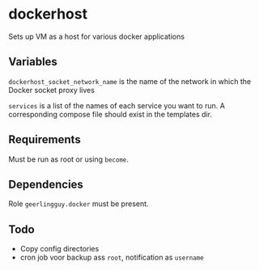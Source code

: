 dockerhost
=========

Sets up VM as a host for various docker applications

Variables
------------

`dockerhost_socket_network_name` is the name of the network in which the Docker socket proxy lives

`services` is a list of the names of each service you want to run. A corresponding compose file should exist in the templates dir.

Requirements
------------

Must be run as root or using `become`.

Dependencies
------------

Role `geerlingguy.docker` must be present.

Todo
------------

- Copy config directories
- cron job voor backup ass `root`, notification as `username`
